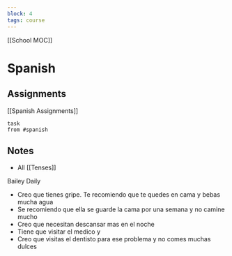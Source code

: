 ```yaml
---
block: 4
tags: course
---
```


[[School MOC]]
# Spanish


## Assignments
[[Spanish Assignments]]
```dataview
task
from #spanish 
```

## Notes
- All [[Tenses]]

Bailey Daily
- Creo que tienes gripe. Te recomiendo que te quedes en cama y bebas mucha agua
- Se recomiendo que ella se guarde la cama por una semana y no camine mucho
- Creo que necesitan descansar mas en el noche
- Tiene que visitar el medico y 
- Creo que visitas el dentisto para ese problema y no comes muchas dulces
